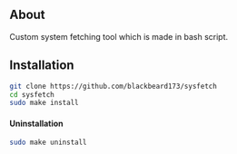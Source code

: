 ## About
Custom system fetching tool which is made in bash script.

## Installation
```sh
git clone https://github.com/blackbeard173/sysfetch
cd sysfetch
sudo make install
```

#### Uninstallation
```sh
sudo make uninstall